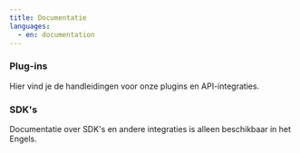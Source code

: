 ```yaml
---
title: Documentatie
languages:
  - en: documentation
---
```


### Plug-ins

Hier vind je de handleidingen voor onze plugins en API-integraties.

<Stack class="md:grid-cols-3 sm:grid-cols-2 grid-cols-1">
    <Integration name="woocommerce" />
    <Integration name="prestashop" />
    <Integration name="magento-2" />
    <Integration name="shopify" />
    <Integration name="shopware" />
    <Integration name="ecwid" />
    <Integration name="bol." />
    <Integration name="wix" />
    <Integration name="amazon" />
    <Integration name="etsy" />
</Stack>

### SDK's

Documentatie over SDK's en andere integraties is alleen beschikbaar in
het <RouterLink to="/documentation">Engels</RouterLink>.
